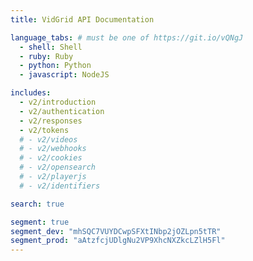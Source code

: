 ```yaml
---
title: VidGrid API Documentation

language_tabs: # must be one of https://git.io/vQNgJ
  - shell: Shell
  - ruby: Ruby
  - python: Python
  - javascript: NodeJS

includes:
  - v2/introduction
  - v2/authentication
  - v2/responses
  - v2/tokens
  # - v2/videos
  # - v2/webhooks
  # - v2/cookies
  # - v2/opensearch
  # - v2/playerjs
  # - v2/identifiers

search: true

segment: true
segment_dev: "mhSQC7VUYDCwpSFXtINbp2jOZLpn5tTR"
segment_prod: "aAtzfcjUDlgNu2VP9XhcNXZkcLZlH5Fl"
---
```

